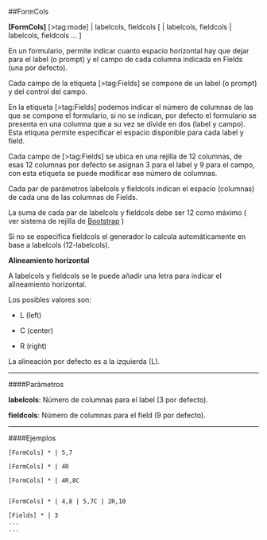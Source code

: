 ##FormCols

**[FormCols]** [>tag:mode] | labelcols, fieldcols [ | labelcols, fieldcols | labelcols, fieldcols ... ]

En un formulario, permite indicar cuanto espacio horizontal hay que dejar para el label (o prompt) y el campo de cada columna indicada en Fields (una por defecto).

Cada campo de la etiqueta [>tag:Fields] se compone de un label (o prompt) y del control del campo. 

En la etiqueta [>tag:Fields] podemos indicar el número de columnas de las que se compone el formulario, si no se indican, por defecto el formulario se presenta en una columna que a su vez se divide en dos (label y campo). Esta etiquea permite especificar el espacio disponible para cada label y field.

Cada campo de [>tag:Fields] se ubica en una rejilla de 12 columnas, de esas 12 columnas por defecto se asignan 3 para el label y 9 para el campo, con esta etiqueta se puede modificar ese número de columnas.

Cada par de parámetros labelcols y fieldcols indican el espacio (columnas) de cada una de las columnas de Fields.


La suma de cada par de labelcols y fieldcols debe ser 12 como máximo ( ver sistema de rejilla de [Bootstrap](http://getbootstrap.com/css/#grid) )

Si no se especifica fieldcols el generador lo calcula automáticamente en base a labelcols (12-labelcols).


**Alineamiento horizontal**

A labelcols y fieldcols se le puede añadir una letra para indicar el alineamiento horizontal.

Los posibles valores son:

- L (left)

- C (center)

- R (right)

La alineación por defecto es a la izquierda (L).

- - -

####Parámetros

**labelcols**:
	Número de columnas para el label (3 por defecto).

**fieldcols**:
	Número de columnas para el field (9 por defecto).

- - -

####Ejemplos

```
[FormCols] * | 5,7

[FormCols] * | 4R

[FormCols] * | 4R,8C

```

```

[FormCols] * | 4,8 | 5,7C | 2R,10

[Fields] * | 3
...
...
```



